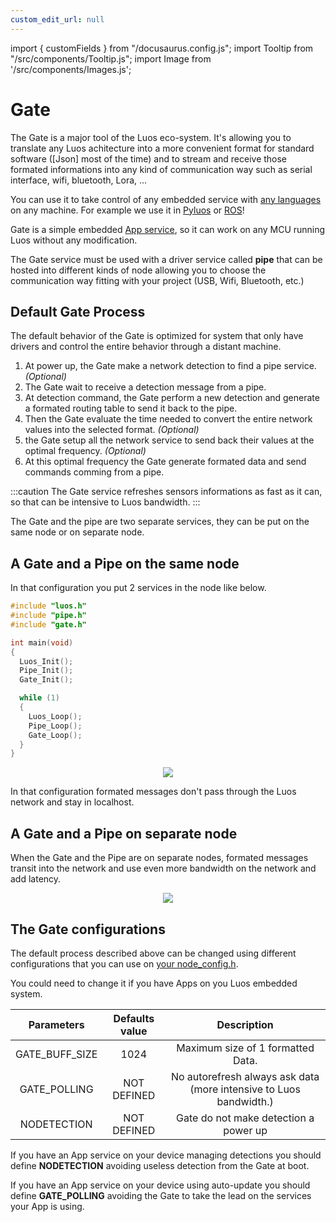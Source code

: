 ```yaml
---
custom_edit_url: null
---
```


import { customFields } from "/docusaurus.config.js";
import Tooltip from "/src/components/Tooltip.js";
import Image from '/src/components/Images.js';

# Gate

The Gate is a major tool of the Luos eco-system. It's allowing you to translate any Luos achitecture into a more convenient format for standard software ([Json] most of the time) and to stream and receive those formated informations into any kind of communication way such as serial interface, wifi, bluetooth, Lora, ...

You can use it to take control of any embedded service with [any languages](/docs/api/list) on any machine. For example we use it in [Pyluos](/docs/tools/pyluos) or [ROS](/docs/tools/ros)!

Gate is a simple embedded [App service](/docs/luos-technology/services/services#apps-guidelines), so it can work on any MCU running Luos without any modification.

The Gate service must be used with a driver service called **pipe** that can be hosted into different kinds of <Tooltip def={customFields.node_def}>node</Tooltip> allowing you to choose the communication way fitting with your project (USB, Wifi, Bluetooth, etc.)

## Default Gate Process

The default behavior of the Gate is optimized for system that only have drivers and control the entire behavior through a distant machine.

1.  At power up, the Gate make a network detection to find a pipe service. _(Optional)_
2.  The Gate wait to receive a detection message from a pipe.
3.  At detection command, the Gate perform a new detection and generate a formated routing table to send it back to the pipe.
4.  Then the Gate evaluate the time needed to convert the entire network values into the selected format. _(Optional)_
5.  the Gate setup all the network service to send back their values at the optimal frequency. _(Optional)_
6.  At this optimal frequency the Gate generate formated data and send commands comming from a pipe.

:::caution
The Gate service refreshes sensors informations as fast as it can, so that can be intensive to Luos bandwidth.
:::

The Gate and the pipe are two separate services, they can be put on the same node or on separate node.

## A Gate and a Pipe on the same node

In that configuration you put 2 services in the node like below.

```c
#include "luos.h"
#include "pipe.h"
#include "gate.h"

int main(void)
{
  Luos_Init();
  Pipe_Init();
  Gate_Init();

  while (1)
  {
    Luos_Loop();
    Pipe_Loop();
    Gate_Loop();
  }
}
```

<div align="center">
    <Image src="/img/gate_pipe.svg" darkSrc="/img/gate_pipe_dark.svg"/>
</div>

In that configuration formated messages don't pass through the Luos network and stay in localhost.

## A Gate and a Pipe on separate node

When the Gate and the Pipe are on separate nodes, formated messages transit into the network and use even more bandwidth on the network and add latency.

<div align="center">
    <Image src="/img/gate_pipe_separate.svg" darkSrc="/img/gate_pipe_separate-dark.svg"/>
</div>

## The Gate configurations

The default process described above can be changed using different configurations that you can use on [your node_config.h](/docs/luos-technology/basics/orga#configuration).

You could need to change it if you have Apps on you Luos embedded system.

|   Parameters   | Defaults value |                            Description                             |
| :------------: | :------------: | :----------------------------------------------------------------: |
| GATE_BUFF_SIZE |      1024      |                 Maximum size of 1 formatted Data.                  |
|  GATE_POLLING  |  NOT DEFINED   | No autorefresh always ask data (more intensive to Luos bandwidth.) |
|  NODETECTION   |  NOT DEFINED   |               Gate do not make detection a power up                |

If you have an App service on your device managing detections you should define **NODETECTION** avoiding useless detection from the Gate at boot.

If you have an App service on your device using auto-update you should define **GATE_POLLING** avoiding the Gate to take the lead on the services your App is using.
